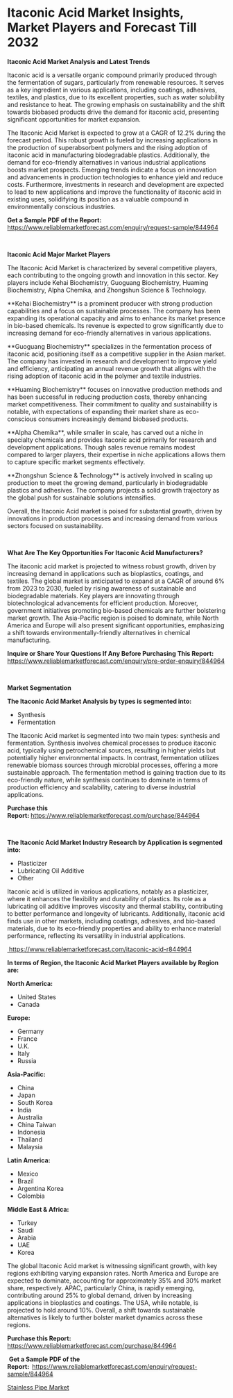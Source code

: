 <p><h1>Itaconic Acid Market Insights, Market Players and Forecast Till 2032</h1></p><p><strong>Itaconic Acid Market Analysis and Latest Trends</strong></p>
<p><p>Itaconic acid is a versatile organic compound primarily produced through the fermentation of sugars, particularly from renewable resources. It serves as a key ingredient in various applications, including coatings, adhesives, textiles, and plastics, due to its excellent properties, such as water solubility and resistance to heat. The growing emphasis on sustainability and the shift towards biobased products drive the demand for itaconic acid, presenting significant opportunities for market expansion.</p><p>The Itaconic Acid Market is expected to grow at a CAGR of 12.2% during the forecast period. This robust growth is fueled by increasing applications in the production of superabsorbent polymers and the rising adoption of itaconic acid in manufacturing biodegradable plastics. Additionally, the demand for eco-friendly alternatives in various industrial applications boosts market prospects. Emerging trends indicate a focus on innovation and advancements in production technologies to enhance yield and reduce costs. Furthermore, investments in research and development are expected to lead to new applications and improve the functionality of itaconic acid in existing uses, solidifying its position as a valuable compound in environmentally conscious industries.</p></p>
<p><strong>Get a Sample PDF of the Report:&nbsp;</strong> <a href="https://www.reliablemarketforecast.com/enquiry/request-sample/844964?utm_campaign=2478&utm_medium=2&utm_source=Github&utm_content=ia&utm_term=31032025&utm_id=itaconic-acid">https://www.reliablemarketforecast.com/enquiry/request-sample/844964</a></p>
<p>&nbsp;</p>
<p><strong>Itaconic Acid Major Market Players</strong></p>
<p><p>The Itaconic Acid Market is characterized by several competitive players, each contributing to the ongoing growth and innovation in this sector. Key players include Kehai Biochemistry, Guoguang Biochemistry, Huaming Biochemistry, Alpha Chemika, and Zhongshun Science & Technology.</p><p>**Kehai Biochemistry** is a prominent producer with strong production capabilities and a focus on sustainable processes. The company has been expanding its operational capacity and aims to enhance its market presence in bio-based chemicals. Its revenue is expected to grow significantly due to increasing demand for eco-friendly alternatives in various applications.</p><p>**Guoguang Biochemistry** specializes in the fermentation process of itaconic acid, positioning itself as a competitive supplier in the Asian market. The company has invested in research and development to improve yield and efficiency, anticipating an annual revenue growth that aligns with the rising adoption of itaconic acid in the polymer and textile industries.</p><p>**Huaming Biochemistry** focuses on innovative production methods and has been successful in reducing production costs, thereby enhancing market competitiveness. Their commitment to quality and sustainability is notable, with expectations of expanding their market share as eco-conscious consumers increasingly demand biobased products.</p><p>**Alpha Chemika**, while smaller in scale, has carved out a niche in specialty chemicals and provides itaconic acid primarily for research and development applications. Though sales revenue remains modest compared to larger players, their expertise in niche applications allows them to capture specific market segments effectively.</p><p>**Zhongshun Science & Technology** is actively involved in scaling up production to meet the growing demand, particularly in biodegradable plastics and adhesives. The company projects a solid growth trajectory as the global push for sustainable solutions intensifies.</p><p>Overall, the Itaconic Acid market is poised for substantial growth, driven by innovations in production processes and increasing demand from various sectors focused on sustainability.</p></p>
<p>&nbsp;</p>
<p><strong>What Are The Key Opportunities For Itaconic Acid Manufacturers?</strong></p>
<p><p>The itaconic acid market is projected to witness robust growth, driven by increasing demand in applications such as bioplastics, coatings, and textiles. The global market is anticipated to expand at a CAGR of around 6% from 2023 to 2030, fueled by rising awareness of sustainable and biodegradable materials. Key players are innovating through biotechnological advancements for efficient production. Moreover, government initiatives promoting bio-based chemicals are further bolstering market growth. The Asia-Pacific region is poised to dominate, while North America and Europe will also present significant opportunities, emphasizing a shift towards environmentally-friendly alternatives in chemical manufacturing.</p></p>
<p><strong>Inquire or Share Your Questions If Any Before Purchasing This Report:</strong> <a href="https://www.reliablemarketforecast.com/enquiry/pre-order-enquiry/844964?utm_campaign=2478&utm_medium=2&utm_source=Github&utm_content=ia&utm_term=31032025&utm_id=itaconic-acid">https://www.reliablemarketforecast.com/enquiry/pre-order-enquiry/844964</a></p>
<p>&nbsp;</p>
<p><strong>Market Segmentation</strong></p>
<p><strong>The Itaconic Acid Market Analysis by types is segmented into:</strong></p>
<p><ul><li>Synthesis</li><li>Fermentation</li></ul></p>
<p><p>The Itaconic Acid market is segmented into two main types: synthesis and fermentation. Synthesis involves chemical processes to produce itaconic acid, typically using petrochemical sources, resulting in higher yields but potentially higher environmental impacts. In contrast, fermentation utilizes renewable biomass sources through microbial processes, offering a more sustainable approach. The fermentation method is gaining traction due to its eco-friendly nature, while synthesis continues to dominate in terms of production efficiency and scalability, catering to diverse industrial applications.</p></p>
<p><strong>Purchase this Report:&nbsp;</strong><a href="https://www.reliablemarketforecast.com/purchase/844964?utm_campaign=2478&utm_medium=2&utm_source=Github&utm_content=ia&utm_term=31032025&utm_id=itaconic-acid">https://www.reliablemarketforecast.com/purchase/844964</a></p>
<p>&nbsp;</p>
<p><strong>The Itaconic Acid Market Industry Research by Application is segmented into:</strong></p>
<p><ul><li>Plasticizer</li><li>Lubricating Oil Additive</li><li>Other</li></ul></p>
<p><p>Itaconic acid is utilized in various applications, notably as a plasticizer, where it enhances the flexibility and durability of plastics. Its role as a lubricating oil additive improves viscosity and thermal stability, contributing to better performance and longevity of lubricants. Additionally, itaconic acid finds use in other markets, including coatings, adhesives, and bio-based materials, due to its eco-friendly properties and ability to enhance material performance, reflecting its versatility in industrial applications.</p></p>
<p><a href="https://www.reliablemarketforecast.com/itaconic-acid-r844964?utm_campaign=2478&utm_medium=2&utm_source=Github&utm_content=ia&utm_term=31032025&utm_id=itaconic-acid">&nbsp;https://www.reliablemarketforecast.com/itaconic-acid-r844964</a></p>
<p><strong>In terms of Region, the Itaconic Acid Market Players available by Region are:</strong></p>
<p>
    <p> <strong> North America: </strong>
        <ul>
            <li>United States</li>
            <li>Canada</li>
        </ul>
        </p> 
    <p> <strong> Europe: </strong>
        <ul>
            <li>Germany</li>
            <li>France</li>
            <li>U.K.</li>
            <li>Italy</li>
            <li>Russia</li>
        </ul>
        </p> 
    <p> <strong> Asia-Pacific: </strong>
        <ul>
            <li>China</li>
            <li>Japan</li>
            <li>South Korea</li>
            <li>India</li>
            <li>Australia</li>
            <li>China Taiwan</li>
            <li>Indonesia</li>
            <li>Thailand</li>
            <li>Malaysia</li>
        </ul>
        </p> 
    <p> <strong> Latin America: </strong>
        <ul>
            <li>Mexico</li>
            <li>Brazil</li>
            <li>Argentina Korea</li>
            <li>Colombia</li>
        </ul>
        </p> 
    <p> <strong> Middle East & Africa: </strong>
        <ul>
            <li>Turkey</li>
            <li>Saudi</li>
            <li>Arabia</li>
            <li>UAE</li>
            <li>Korea</li>
        </ul>
    </p>
    </p>
<p><p>The global Itaconic Acid market is witnessing significant growth, with key regions exhibiting varying expansion rates. North America and Europe are expected to dominate, accounting for approximately 35% and 30% market share, respectively. APAC, particularly China, is rapidly emerging, contributing around 25% to global demand, driven by increasing applications in bioplastics and coatings. The USA, while notable, is projected to hold around 10%. Overall, a shift towards sustainable alternatives is likely to further bolster market dynamics across these regions.</p></p>
<p><strong>Purchase this Report: </strong><a href="https://www.reliablemarketforecast.com/purchase/844964?utm_campaign=2478&utm_medium=2&utm_source=Github&utm_content=ia&utm_term=31032025&utm_id=itaconic-acid">https://www.reliablemarketforecast.com/purchase/844964</a></p>
<p>&nbsp;<strong>Get a Sample PDF of the Report:&nbsp;&nbsp;</strong><a href="https://www.reliablemarketforecast.com/enquiry/request-sample/844964?utm_campaign=2478&utm_medium=2&utm_source=Github&utm_content=ia&utm_term=31032025&utm_id=itaconic-acid">https://www.reliablemarketforecast.com/enquiry/request-sample/844964</a></p>
<p><strong></strong></p>
<p><p><a href="https://github.com/ioniafidian4/Market-Research-Report-List-1/blob/main/stainless-pipe-market.md?utm_campaign=2478&utm_medium=2&utm_source=Github&utm_content=ia&utm_term=31032025&utm_id=itaconic-acid">Stainless Pipe Market</a></p></p>